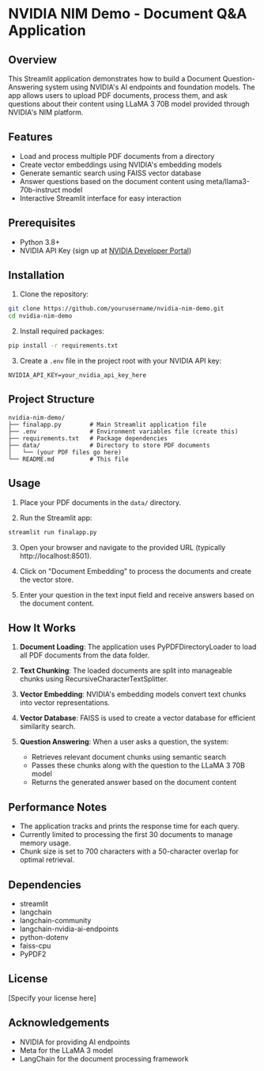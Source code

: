 # NVIDIA NIM Demo - Document Q&A Application

## Overview
This Streamlit application demonstrates how to build a Document Question-Answering system using NVIDIA's AI endpoints and foundation models. The app allows users to upload PDF documents, process them, and ask questions about their content using LLaMA 3 70B model provided through NVIDIA's NIM platform.

## Features
- Load and process multiple PDF documents from a directory
- Create vector embeddings using NVIDIA's embedding models
- Generate semantic search using FAISS vector database
- Answer questions based on the document content using meta/llama3-70b-instruct model
- Interactive Streamlit interface for easy interaction

## Prerequisites
- Python 3.8+
- NVIDIA API Key (sign up at [NVIDIA Developer Portal](https://developer.nvidia.com/))

## Installation

1. Clone the repository:
```bash
git clone https://github.com/yourusername/nvidia-nim-demo.git
cd nvidia-nim-demo
```

2. Install required packages:
```bash
pip install -r requirements.txt
```

3. Create a `.env` file in the project root with your NVIDIA API key:
```
NVIDIA_API_KEY=your_nvidia_api_key_here
```

## Project Structure
```
nvidia-nim-demo/
├── finalapp.py        # Main Streamlit application file
├── .env               # Environment variables file (create this)
├── requirements.txt   # Package dependencies
├── data/              # Directory to store PDF documents
│   └── (your PDF files go here)
└── README.md          # This file
```

## Usage

1. Place your PDF documents in the `data/` directory.

2. Run the Streamlit app:
```bash
streamlit run finalapp.py
```

3. Open your browser and navigate to the provided URL (typically http://localhost:8501).

4. Click on "Document Embedding" to process the documents and create the vector store.

5. Enter your question in the text input field and receive answers based on the document content.

## How It Works

1. **Document Loading**: The application uses PyPDFDirectoryLoader to load all PDF documents from the data folder.

2. **Text Chunking**: The loaded documents are split into manageable chunks using RecursiveCharacterTextSplitter.

3. **Vector Embedding**: NVIDIA's embedding models convert text chunks into vector representations.

4. **Vector Database**: FAISS is used to create a vector database for efficient similarity search.

5. **Question Answering**: When a user asks a question, the system:
   - Retrieves relevant document chunks using semantic search
   - Passes these chunks along with the question to the LLaMA 3 70B model
   - Returns the generated answer based on the document content

## Performance Notes
- The application tracks and prints the response time for each query.
- Currently limited to processing the first 30 documents to manage memory usage.
- Chunk size is set to 700 characters with a 50-character overlap for optimal retrieval.

## Dependencies
- streamlit
- langchain
- langchain-community
- langchain-nvidia-ai-endpoints
- python-dotenv
- faiss-cpu
- PyPDF2

## License
[Specify your license here]

## Acknowledgements
- NVIDIA for providing AI endpoints
- Meta for the LLaMA 3 model
- LangChain for the document processing framework
